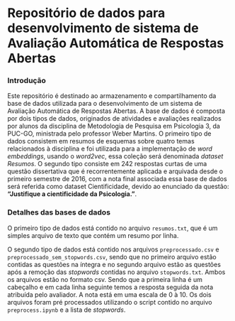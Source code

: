 # Repositório de dados para desenvolvimento de sistema de Avaliação Automática de Respostas Abertas

### Introdução
Este repositório é destinado ao armazenamento e compartilhamento da base de dados utilizada para o desenvolvimento de um sistema de Avaliação Automática de Respostas Abertas. A base de dados é composta por dois tipos de dados, originados de atividades e avaliações realizados por alunos da disciplina de Metodologia de Pesquisa em Psicologia 3, da PUC-GO, ministrada pelo professor Weber Martins. O primeiro tipo de dados consistem em resumos de esquemas sobre quatro temas relacionados à disciplina e foi utilizada para a implementação de *word embeddings*, usando o *word2vec*, essa coleção será denominada
*dataset Resumos*. O segundo tipo consiste em 242 respostas curtas de uma questão dissertativa
que é recorrentemente aplicada e arquivada desde o primeiro semestre de 2016, com a nota
final associada essa base de dados será referida como dataset Cientificidade, devido ao enunciado da
questão: **“Justifique a cientificidade da Psicologia.”**.

### Detalhes das bases de dados
O primeiro tipo de dados está contido no arquivo `resumos.txt`, que é um simples arquivo de texto que contém um resumo por linha.

O segundo tipo de dados está contido nos arquivos `preprocessado.csv` e `preprocessado_sem_stopwords.csv`, sendo que no primeiro arquivo estão contidas as questões na íntegra e no segundo arquivo estão as questões após a remoção das *stopwords* contidas no arquivo `stopwords.txt`. Ambos os arquivos estão no formato csv. Sendo que a primeira linha é um cabeçalho e em cada linha seguinte temos a resposta seguida da nota atribuída pelo avaliador. A nota está em uma escala de 0 à 10. Os dois arquivos foram pré processados utilizando o script contido no arquivo `preprocess.ipynb` e a lista de *stopwords*.

